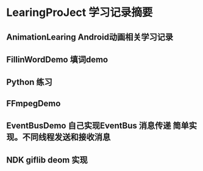 ﻿# LearingProJect  学习记录摘要

## AnimationLearing Android动画相关学习记录

## FillinWordDemo  填词demo

## Python 练习

## FFmpegDemo 

## EventBusDemo 自己实现EventBus 消息传递 简单实现。不同线程发送和接收消息


## NDK giflib deom 实现
